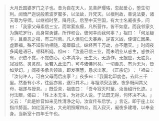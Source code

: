 
> 大月氏国婆罗门之子也。昔为自在天人，见菩萨璎珞，忽起爱心，堕生切利。闻憍尸迦说般若波罗蜜多，以法故，升梵天。以根利故，善说法要，诸天尊为导师。以继祖时至，降月氏。后至中天竺国，有大士名阇夜多，问曰：​「我家父母素信三宝，而常萦疾瘵，凡所营作，皆不如意。而我邻家久为旃陀罗行，而身常勇健，所作和合。彼何幸而我何辜？​」祖曰：​「何足疑乎，且善恶之报，有三时焉。凡人但见仁夭暴寿，逆吉义凶，便谓亡因果、虚罪福，殊不知影响相随，毫厘靡忒。纵经百千万劫，亦不磨灭。​」时阎夜多闻是语已，顿释所疑。祖曰：​「汝虽已信三业，而未明业从惑生，惑依识有，识依不觉，不觉依心。心本清净，无生灭，无造作，无报应，无胜负，寂寂然，灵灵然。汝若入此法门，可与诸佛同矣。一切善恶、有为无为，皆如梦幻。​」阎夜多承言领旨，即发宿慧，恳求出家。​《正宗记》​：​「祖曰：『汝何许人，可白父母而后出家？』夜多曰：『我国北印度也，去此三千里。然吾有小术，往返亦易，遂行其术。』与祖须臾达彼。夜多既闻其父母，祖遂与授具。​」既受具，祖告曰：​「吾今寂灭时至，汝当绍行化迹。​」付法眼，偈曰：​「性上本无生，为对求人说。于法既无得，何怀决不决。​」又云：​「此是妙音如来见性清净之句，汝宜传布后学。​」言讫，即于座上以指爪剺面。如红莲开出，大光明照耀四众，而入寂灭，阇夜多建塔，以奉全身。当新室十四年壬午也。
